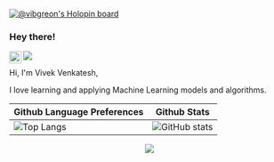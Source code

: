 [![@vibgreon's Holopin board](https://holopin.io/api/user/board?user=vibgreon)](https://holopin.io/@vibgreon)
<!--
**vibgreon/vibgreon** is a ✨ _special_ ✨ repository because its `README.md` (this file) appears on your GitHub profile.

Here are some ideas to get you started:

- 🔭 I’m currently working on ...
- 🌱 I’m currently learning ...
- 👯 I’m looking to collaborate on ...
- 🤔 I’m looking for help with ...
- 💬 Ask me about ...
- 📫 How to reach me: ...
- 😄 Pronouns: ...
- ⚡ Fun fact: ...
-->

### Hey there!

<a href="https://www.linkedin.com/in/vibgreon/">
  <img align="left" alt="Vivek's LinkedIN" width="22px" src="https://raw.githubusercontent.com/peterthehan/peterthehan/master/assets/linkedin.svg" />
</a>

<img src="https://komarev.com/ghpvc/?color=0969da&style=flat-square&username=iamrajiv" />
<!--
![](https://visitor-badge.glitch.me/badge?page_id=vibgreon.vibgreon)
-->

Hi, I'm Vivek Venkatesh, 

I love learning and applying Machine Learning models and algorithms.


<!--
**languages and tools:**  


<code><img height="20" src="https://raw.githubusercontent.com/github/explore/80688e429a7d4ef2fca1e82350fe8e3517d3494d/topics/python/python.png"></code>
<code><img height="20" src="https://raw.githubusercontent.com/github/explore/80688e429a7d4ef2fca1e82350fe8e3517d3494d/topics/git/git.png"></code>
-->




| Github Language Preferences | Github Stats |
|--------------|---------------|
|![Top Langs](https://github-readme-stats.vercel.app/api/top-langs/?username=vibgreon&show_icons=true&theme=dark) | ![GitHub stats](https://github-readme-stats.vercel.app/api?username=vibgreon&show_icons=true&theme=dark)  |

<p align="center">
<img src="https://komarev.com/ghpvc/?color=0969da&style=flat-square&username=vibgreon" />
</p>
